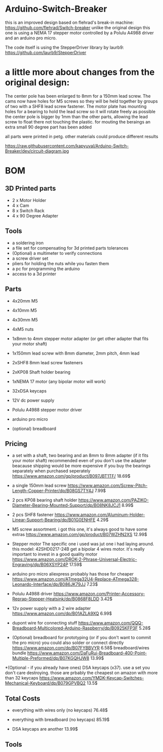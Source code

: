 ﻿# Arduino-Switch-Breaker
this is an improved design based on flehrad's break-in machine: https://github.com/flehrad/Switch-breaker
unlike the original design this one is using a NEMA 17 stepper motor controlled by a Polulu A4988 driver
and an arduino pro micro.

The code itself is using the StepperDriver library by laurb9: https://github.com/laurb9/StepperDriver

# a little more about changes from the original design:
The center pole has been enlarged to 8mm for a 150mm lead screw.
The cams now have holes for M5 screws so they will be
held together by groups of two with a SHF8 lead screw fastener.
The motor plate has mounting holes for a bearing to hold the lead screw so it will rotate freely as possible
the center pole is bigger by 1mm than the other parts,
allowing the lead screw to float there not touching the plastic.
for mouting the beraings an extra small 90 degree part has been added

all parts were printed in petg. other materials could produce different results

https://raw.githubusercontent.com/kapyuval/Arduino-Switch-Breaker/dev/circuit-diagram.jpg

# BOM

## 3D Printed parts

 * 2 x Motor Holder
 * 4 x Cam
 * 8 x Switch Rack
 * 4 x 90 Degree Adapter

## Tools
* a soldering iron
* a file set for compensating for 3d printed parts tolerances
* (Optional) a multimeter to verify connections
* a screw driver set
* pliers for holding the nuts while you fasten them
* a pc for programming the arduino
* access to a 3d printer

## Parts

* 4x20mm M5
* 4x10mm M5
* 4x30mm M5
* 4xM5 nuts

* 1x8mm to 4mm stepper motor adapter (or get other adapter that fits your motor shaft)
* 1x150mm lead screw with 8mm diameter, 2mm pitch, 4mm lead 
* 2xSHF8 8mm lead screw fasteners
* 2xKP08 Shaft holder bearing
* 1xNEMA 17 motor (any bipolar motor will work)
* 32xDSA keycaps

* 12V dc power supply
* Polulu A4988 stepper motor driver
* arduino pro micro
* (optional) breadboard

## Pricing

* a set with a shaft, two bearing and an 8mm to 8mm adapter (if it fits your motor shaft)
recommended even of you don't use the adapter beacause shipping would be more expensive if 
you buy the bearings separately when purchased seperately
https://www.amazon.com/gp/product/B097JBT1TF/
18.69$

* a single 150mm lead screw
https://www.amazon.com/Screw-Pitch-Length-Copper-Printer/dp/B08GS7TY4J
7.99$

* 2 pcs KP08 bearing shaft holder
https://www.amazon.com/PAZIKO-Diameter-Bearing-Mounted-Support/dp/B08NK8JCJ1
8.99$

* 2 pcs SHF8 fastener
https://www.amazon.com/Aluminum-Holder-Linear-Support-Bearing/dp/B01G0ENHFE
4.29$

* M5 screw assortment.
i got this one, it's always good to have some extras
https://www.amazon.com/gp/product/B07WZHN2XS
12.99$

* Stepper motor
The specific one i used was jut one i had laying around. this model: 42SHD0217-24B
get a bipolar 4 wires motor. it's really important to invest in a good quality motor
https://www.amazon.com/DROK-2-Phrase-Universal-Electric-Engraving/dp/B06XSYP24P
17.59$

* arduino pro micro
aliexpress probably has those for cheaper
https://www.amazon.com/ATmega32U4-Replace-ATmega328-Leonardo-Interface/dp/B086JK79JJ
7.23$

* Polulu A4988 driver
https://www.amazon.com/Printer-Accessory-Reprap-Stepper-Heatsink/dp/B0868F8LDD
3.42$

* 12v power supply with a 2 wire adapter
https://www.amazon.com/dp/B01AZLA9XQ
6.99$

* dupont wire for connecting stuff
https://www.amazon.com/QQQ-Breadboard-Multicolored-Arduino-Raspberry/dp/B0925KFP3F
5.28$

* (Optional) breadboard for prototyping (or if you don't want to commit the pro micro)
you could also solder or connect directly 
https://www.amazon.com/dp/B07FYBBVYR
6.58$
breadboard/wires bundle
https://www.amazon.com/DaFuRui-Breadboard-400-Point-Multiple-Preformed/dp/B07KGQHJW8
13.99$

*(Optional - if you already have ones) DSA keycaps (x37). use a set you don't care destroying. 
those are prbably the cheapest on amazon with more than 32 keycaps
https://www.amazon.com/YMDK-Keycap-Switches-Mechanical-Keyboard/dp/B079GPVBQ2
13.5$


## Total Costs
* everything with wires only (no keycaps)
76.48$
* everything with breadboard (no keycaps)
85.19$

* DSA keycaps are another 13.99$

## Tools

